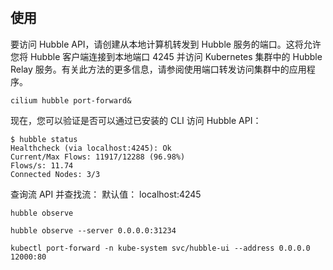 #  

## 使用

要访问 Hubble API，请创建从本地计算机转发到 Hubble 服务的端口。这将允许您将 Hubble 客户端连接到本地端口 4245 并访问
Kubernetes 集群中的 Hubble Relay 服务。有关此方法的更多信息，请参阅使用端口转发访问集群中的应用程序。

```shell
cilium hubble port-forward&
```

现在，您可以验证是否可以通过已安装的 CLI 访问 Hubble API：

```shell
$ hubble status
Healthcheck (via localhost:4245): Ok
Current/Max Flows: 11917/12288 (96.98%)
Flows/s: 11.74
Connected Nodes: 3/3
```

查询流 API 并查找流：
默认值： localhost:4245

```shell
hubble observe
```

```shell
hubble observe --server 0.0.0.0:31234
```

```shell
kubectl port-forward -n kube-system svc/hubble-ui --address 0.0.0.0 12000:80
```
